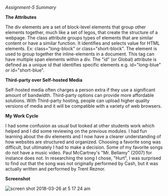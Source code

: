 *Assignment-5 Summary*

**The Attributes**

The div elements are a set of block-level elements that group other elements together, much like a set of legos, that create the structure of a webpage. The class attribute groups types of elements that are similar content or have a similar function. It identifies and selects value for HTML elements. Ex: class="long-block" or class="short-block".
The <span> element is used to group together the inline-elements in a document. This tag can have multiple span elements within a div.
The "id" (or Global) attribute is defined as a unique id that identifies specific elements e.g. id="long-blue" or id="short-blue".

**Third-party over Self-hosted Media**

Self-hosted media often charges a person extra if they use a significant amount of bandwidth. Third-party options can provide more affordable solutions. With Third-party hosting, people can upload higher quality versions of media and it will be compatible with a variety of web browsers.

**My Work Cycle**

I had some confusion as usual but looked at other students work which helped and I did some reviewing on the previous modules. I had fun learning about the div elements and I now have a clearer understanding of how websites are structured and organized. Choosing a favorite song was difficult, but ultimately I had to make a decision. Some of my favorite songs do not have a music video. Paul McCartney's "Mr. Bellamy" (2007) for instance does not. In researching the song I chose, "Hurt", I was surprised to find out that the song was not originally performed by Cash, but it was actually written and performed by Trent Reznor.

**Screenshot**

![screen shot 2018-03-26 at 5 17 24 am](https://user-images.githubusercontent.com/35827571/38119615-51d8261c-3380-11e8-990d-f7f43be5c710.png)
